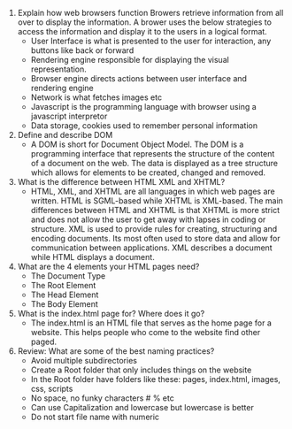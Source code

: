 1. Explain how web browsers function
   Browers retrieve information from all over to display the information. A brower uses the below strategies to access the information and display it to the users in a logical format.
   - User Interface is what is presented to the user for interaction, any buttons like back or forward
   - Rendering engine responsible for displaying the visual representation.
   - Browser engine directs actions between user interface and rendering engine
   - Network is what fetches images etc
   - Javascript is the programming language with browser using a javascript interpretor
   - Data storage, cookies used to remember personal information 
3. Define and describe DOM
   - A DOM is short for Document Object Model. The DOM is a programming interface that represents the structure of the content of a document on the web. The data is displayed as a tree structure which allows for elements to be created, changed and removed. 
5. What is the difference between HTML XML and XHTML?
   - HTML, XML, and XHTML are all languages in which web pages are written. HTML is SGML-based while XHTML is XML-based. The main differences between HTML and XHTML is that XHTML is more strict and does not allow the user to get away with lapses in coding or structure. XML is used to provide rules for creating, structuring and encoding documents. Its most often used to store data and allow for communication between applications. XML describes a document while HTML displays a document. 
7. What are the 4 elements your HTML pages need?
    - The Document Type
    - The Root Element
    - The Head Element
    - The Body Element
9. What is the index.html page for? Where does it go?
    - The index.html is an HTML file that serves as the home page for a website. This helps people who come to the website find other paged. 
10. Review: What are some of the best naming practices?
    - Avoid multiple subdirectories
    - Create a Root folder that only includes things on the website
    - In the Root folder have folders like these: pages, index.html, images, css, scripts
    - No space, no funky characters # % etc 
    - Can use Capitalization and lowercase but lowercase is better
    - Do not start file name with numeric 
